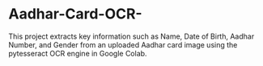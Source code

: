 # Aadhar-Card-OCR-
This project extracts key information such as Name, Date of Birth, Aadhar Number, and Gender from an uploaded Aadhar card image using the pytesseract OCR engine in Google Colab.
